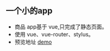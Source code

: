 ## 一个小的app  
 - 商品 app基于 vue,只完成了静态页面。
 - 使用 vue、vue-router、stylus。
 - 预览地址 [demo](http://mb.1flove.com:8002/)
